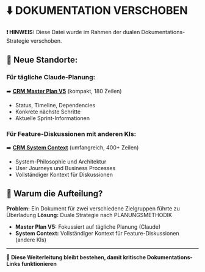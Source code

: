 # ⬇️ DOKUMENTATION VERSCHOBEN

**❗ HINWEIS:** Diese Datei wurde im Rahmen der dualen Dokumentations-Strategie verschoben.

## 📍 Neue Standorte:

### **Für tägliche Claude-Planung:**
➡️ **[CRM Master Plan V5](./planung/CRM_COMPLETE_MASTER_PLAN_V5.md)** (kompakt, 180 Zeilen)
- Status, Timeline, Dependencies
- Konkrete nächste Schritte
- Aktuelle Sprint-Informationen

### **Für Feature-Diskussionen mit anderen KIs:**
➡️ **[CRM System Context](./planung/CRM_SYSTEM_CONTEXT.md)** (umfangreich, 400+ Zeilen)
- System-Philosophie und Architektur
- User Journeys und Business Processes
- Vollständiger Kontext für Diskussionen

## 🎯 Warum die Aufteilung?

**Problem:** Ein Dokument für zwei verschiedene Zielgruppen führte zu Überladung
**Lösung:** Duale Strategie nach PLANUNGSMETHODIK

- **Master Plan V5:** Fokussiert auf tägliche Planung (Claude)
- **System Context:** Vollständiger Kontext für Feature-Diskussionen (andere KIs)

---
**🔄 Diese Weiterleitung bleibt bestehen, damit kritische Dokumentations-Links funktionieren**
